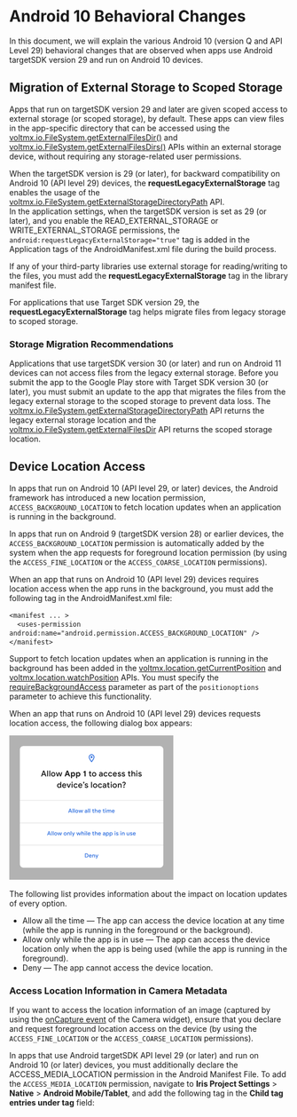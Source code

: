                          


Android 10 Behavioral Changes
=============================

In this document, we will explain the various Android 10 (version Q and API Level 29) behavioral changes that are observed when apps use Android targetSDK version 29 and run on Android 10 devices.

Migration of External Storage to Scoped Storage
-----------------------------------------------

Apps that run on targetSDK version 29 and later are given scoped access to external storage (or scoped storage), by default. These apps can view files in the app-specific directory that can be accessed using the [voltmx.io.FileSystem.getExternalFilesDir()](../../../Iris/iris_api_dev_guide/content/voltmx.io.filesystem_functions.md#volt-mx-io-filesystem-getexternalfilesdir) and [voltmx.io.FileSystem.getExternalFilesDirs()](../../../Iris/iris_api_dev_guide/content/voltmx.io.filesystem_functions.md#volt-mx-io-filesystem-getexternalfilesdirs) APIs within an external storage device, without requiring any storage-related user permissions.

When the targetSDK version is 29 (or later), for backward compatibility on Android 10 (API level 29) devices, the **requestLegacyExternalStorage** tag enables the usage of the [voltmx.io.FileSystem.getExternalStorageDirectoryPath](../../../Iris/iris_api_dev_guide/content/voltmx.io.filesystem_functions.md#volt-mx-io-filesystem-getexternalstoragedirectorypath) API.  
In the application settings, when the targetSDK version is set as 29 (or later), and you enable the READ\_EXTERNAL\_STORAGE or WRITE\_EXTERNAL\_STORAGE permissions, the `android:requestLegacyExternalStorage="true"` tag is added in the Application tags of the AndroidManifest.xml file during the build process.

If any of your third-party libraries use external storage for reading/writing to the files, you must add the **requestLegacyExternalStorage** tag in the library manifest file.

For applications that use Target SDK version 29, the **requestLegacyExternalStorage** tag helps migrate files from legacy storage to scoped storage.

### Storage Migration Recommendations

Applications that use targetSDK version 30 (or later) and run on Android 11 devices can not access files from the legacy external storage. Before you submit the app to the Google Play store with Target SDK version 30 (or later), you must submit an update to the app that migrates the files from the legacy external storage to the scoped storage to prevent data loss. The [voltmx.io.FileSystem.getExternalStorageDirectoryPath](../../../Iris/iris_api_dev_guide/content/voltmx.io.filesystem_functions.md#volt-mx-io-filesystem-getexternalstoragedirectorypath) API returns the legacy external storage location and the [voltmx.io.FileSystem.getExternalFilesDir](../../../Iris/iris_api_dev_guide/content/voltmx.io.filesystem_functions.md#volt-mx-io-filesystem-getexternalfilesdir) API returns the scoped storage location.

Device Location Access
----------------------

In apps that run on Android 10 (API level 29, or later) devices, the Android framework has introduced a new location permission, `ACCESS_BACKGROUND_LOCATION` to fetch location updates when an application is running in the background.

In apps that run on Android 9 (targetSDK version 28) or earlier devices, the `ACCESS_BACKGROUND_LOCATION` permission is automatically added by the system when the app requests for foreground location permission (by using the `ACCESS_FINE_LOCATION` or the `ACCESS_COARSE_LOCATION` permissions).

When an app that runs on Android 10 (API level 29) devices requires location access when the app runs in the background, you must add the following tag in the AndroidManifest.xml file:

```
<manifest ... >  
  <uses-permission android:name="android.permission.ACCESS_BACKGROUND_LOCATION" />  
</manifest>

```

Support to fetch location updates when an application is running in the background has been added in the [voltmx.location.getCurrentPosition](../../../Iris/iris_api_dev_guide/content/voltmx.location_functions.md#getCurrentPosition) and [voltmx.location.watchPosition](../../../Iris/iris_api_dev_guide/content/voltmx.location_functions.md#watchPosition) APIs. You must specify the [requireBackgroundAccess](../../../Iris/iris_api_dev_guide/content/voltmx.location_functions.md#requiredBackgroundAccess) parameter as part of the `positionoptions` parameter to achieve this functionality.

When an app that runs on Android 10 (API level 29) devices requests location access, the following dialog box appears:

![](Resources/Images/Bg_Location.png)

The following list provides information about the impact on location updates of every option.

*   Allow all the time — The app can access the device location at any time (while the app is running in the foreground or the background).
*   Allow only while the app is in use — The app can access the device location only when the app is being used (while the app is running in the foreground).
*   Deny — The app cannot access the device location.

### Access Location Information in Camera Metadata

If you want to access the location information of an image (captured by using the [onCapture event](../../../Iris/iris_widget_prog_guide/Content/Camera_Events.md#onCaptur) of the Camera widget), ensure that you declare and request foreground location access on the device (by using the `ACCESS_FINE_LOCATION` or the `ACCESS_COARSE_LOCATION` permissions).

In apps that use Android targetSDK API level 29 (or later) and run on Android 10 (or later) devices, you must additionally declare the ACCESS\_MEDIA\_LOCATION permission in the Android Manifest File. To add the `ACCESS_MEDIA_LOCATION` permission, navigate to **Iris Project Settings** > **Native** > **Android Mobile/Tablet**, and add the following tag in the **Child tag entries under<manifest> tag** field:

<uses-permission android:name="android.permission.ACCESS\_MEDIA\_LOCATION" />

